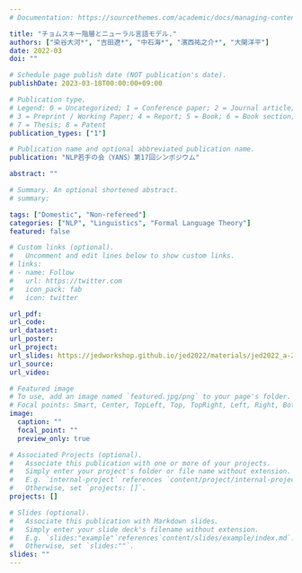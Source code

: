 ```yaml
---
# Documentation: https://sourcethemes.com/academic/docs/managing-content/

title: "チョムスキー階層とニューラル言語モデル."
authors: ["染谷大河*", "吉田遼*", "中石海*", "濱西祐之介*", "大関洋平"]
date: 2022-03
doi: ""

# Schedule page publish date (NOT publication's date).
publishDate: 2023-03-18T00:00:00+09:00

# Publication type.
# Legend: 0 = Uncategorized; 1 = Conference paper; 2 = Journal article;
# 3 = Preprint / Working Paper; 4 = Report; 5 = Book; 6 = Book section;
# 7 = Thesis; 8 = Patent
publication_types: ["1"]

# Publication name and optional abbreviated publication name.
publication: "NLP若手の会（YANS）第17回シンポジウム"

abstract: ""

# Summary. An optional shortened abstract.
# summary:

tags: ["Domestic", "Non-refereed"]
categories: ["NLP", "Linguistics", "Formal Language Theory"]
featured: false

# Custom links (optional).
#   Uncomment and edit lines below to show custom links.
# links:
# - name: Follow
#   url: https://twitter.com
#   icon_pack: fab
#   icon: twitter

url_pdf:
url_code:
url_dataset:
url_poster:
url_project:
url_slides: https://jedworkshop.github.io/jed2022/materials/jed2022_a-2_%E6%9F%93%E8%B0%B7.pdf
url_source:
url_video:

# Featured image
# To use, add an image named `featured.jpg/png` to your page's folder.
# Focal points: Smart, Center, TopLeft, Top, TopRight, Left, Right, BottomLeft, Bottom, BottomRight.
image:
  caption: ""
  focal_point: ""
  preview_only: true

# Associated Projects (optional).
#   Associate this publication with one or more of your projects.
#   Simply enter your project's folder or file name without extension.
#   E.g. `internal-project` references `content/project/internal-project/index.md`.
#   Otherwise, set `projects: []`.
projects: []

# Slides (optional).
#   Associate this publication with Markdown slides.
#   Simply enter your slide deck's filename without extension.
#   E.g. `slides:"example"`references`content/slides/example/index.md`.
#   Otherwise, set `slides:""`.
slides: ""
---
```

